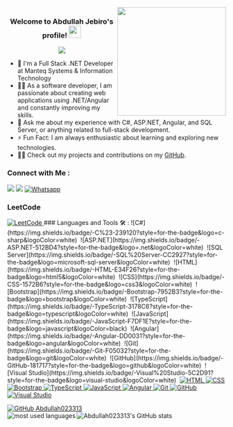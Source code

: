 <img width="250" align="right" src="https://c.tenor.com/_DOBjnGspYAAAAAM/code-coding.gif">

<h3 align="center">
  Welcome to Abdullah Jebiro's profile!
  <img src="https://media.giphy.com/media/hvRJCLFzcasrR4ia7z/giphy.gif" width="28">
</h3>

<!-- Typing SVG by DenverCoder1 - https://github.com/DenverCoder1/readme-typing-svg -->
<p align="center">
  <a href="https://github.com/DenverCoder1/readme-typing-svg"><img src="https://readme-typing-svg.herokuapp.com/?lines=Full-stack%20.NET%20developer;Always%20learning%20new%20things&font=Fira%20Code&center=true&width=440&height=45&color=f75c7e&vCenter=true&size=22"></a>
</p> 

- 🏢 I'm a Full Stack .NET Developer at Manteq Systems & Information Technology
- 👨‍💻 As a software developer, I am passionate about creating web applications using .NET/Angular and constantly improving my skills.
- 💬 Ask me about my experience with C#, ASP.NET, Angular, and SQL Server, or anything related to full-stack development.
- ⚡ Fun Fact: I am always enthusiastic about learning and exploring new technologies.
- 👨‍💻 Check out my projects and contributions on my [GitHub](https://github.com/Abdullah023313).

### Connect with Me :

<a href="mailto:abdullahjbero@gmail.com"><img src="https://img.shields.io/badge/-Abdullah%20Jebiro-0077B5?style=for-the-badge&logo=Gmail&logoColor=white"/></a>
<a href="https://www.linkedin.com/in/abdullah-jebiro/" target="_blank"><img src="https://img.shields.io/badge/-Abdullah%20Jebiro-0077B5?style=for-the-badge&logo=LinkedIn&logoColor=white"/></a>
[![Whatsapp](https://img.shields.io/badge/-Whatsapp-075e54?style=for-the-badge&logo=Whatsapp&logoColor=white)](https://api.whatsapp.com/send/?phone=352681507567)

### LeetCode
<a href="https://leetcode.com/AbdullahJebiro/" target="_blank">
    <img src="https://img.shields.io/badge/-AbdullahJebiro-FFA116?style=for-the-badge&logo=LeetCode" alt="LeetCode">
</a>
### Languages and Tools 🛠 : 
![C#](https://img.shields.io/badge/-C%23-239120?style=for-the-badge&logo=c-sharp&logoColor=white)&nbsp;
![ASP.NET](https://img.shields.io/badge/-ASP.NET-512BD4?style=for-the-badge&logo=.net&logoColor=white)&nbsp;
![SQL Server](https://img.shields.io/badge/-SQL%20Server-CC2927?style=for-the-badge&logo=microsoft-sql-server&logoColor=white)&nbsp;
![HTML](https://img.shields.io/badge/-HTML-E34F26?style=for-the-badge&logo=html5&logoColor=white)&nbsp;
![CSS](https://img.shields.io/badge/-CSS-1572B6?style=for-the-badge&logo=css3&logoColor=white)&nbsp;
![Bootstrap](https://img.shields.io/badge/-Bootstrap-7952B3?style=for-the-badge&logo=bootstrap&logoColor=white)&nbsp;
![TypeScript](https://img.shields.io/badge/-TypeScript-3178C6?style=for-the-badge&logo=typescript&logoColor=white)&nbsp;
![JavaScript](https://img.shields.io/badge/-JavaScript-F7DF1E?style=for-the-badge&logo=javascript&logoColor=black)&nbsp;
![Angular](https://img.shields.io/badge/-Angular-DD0031?style=for-the-badge&logo=angular&logoColor=white)&nbsp;
![Git](https://img.shields.io/badge/-Git-F05032?style=for-the-badge&logo=git&logoColor=white)&nbsp;
![GitHub](https://img.shields.io/badge/-GitHub-181717?style=for-the-badge&logo=github&logoColor=white)&nbsp;
![Visual Studio](https://img.shields.io/badge/-Visual%20Studio-5C2D91?style=for-the-badge&logo=visual-studio&logoColor=white)&nbsp;

<a href="https://www.w3.org/html/" target="_blank" rel="noreferrer">
    <img src="https://img.shields.io/badge/HTML-FF5733?style=for-the-badge&logo=html5&logoColor=white" alt="HTML">
</a>

<a href="https://www.w3.org/Style/CSS/" target="_blank" rel="noreferrer">
    <img src="https://img.shields.io/badge/CSS-1572B6?style=for-the-badge&logo=css3&logoColor=white" alt="CSS">
</a>

<a href="https://getbootstrap.com/" target="_blank" rel="noreferrer">
    <img src="https://img.shields.io/badge/Bootstrap-563D7C?style=for-the-badge&logo=bootstrap&logoColor=white" alt="Bootstrap">
</a>

<a href="https://www.typescriptlang.org/" target="_blank" rel="noreferrer">
    <img src="https://img.shields.io/badge/TypeScript-3178C6?style=for-the-badge&logo=typescript&logoColor=white" alt="TypeScript">
</a>

<a href="https://www.javascript.com/" target="_blank" rel="noreferrer">
    <img src="https://img.shields.io/badge/JavaScript-F7DF1E?style=for-the-badge&logo=javascript&logoColor=black" alt="JavaScript">
</a>

<a href="https://angular.io/" target="_blank" rel="noreferrer">
    <img src="https://img.shields.io/badge/Angular-DD0031?style=for-the-badge&logo=angular&logoColor=white" alt="Angular">
</a>

<a href="https://git-scm.com/" target="_blank" rel="noreferrer">
    <img src="https://img.shields.io/badge/Git-F05032?style=for-the-badge&logo=git&logoColor=white" alt="Git">
</a>

<a href="https://github.com/" target="_blank" rel="noreferrer">
    <img src="https://img.shields.io/badge/GitHub-181717?style=for-the-badge&logo=github&logoColor=white" alt="GitHub">
</a>

<a href="https://visualstudio.microsoft.com/" target="_blank" rel="noreferrer">
    <img src="https://img.shields.io/badge/Visual%20Studio-007ACC?style=for-the-badge&logo=visual-studio&logoColor=white" alt="Visual Studio">
</a>



<!-- GitHub Readme Stats - Most Used Languages -->
[![GitHub Abdullah023313](https://img.shields.io/github/followers/Abdullah023313?label=follow&style=social)](https://github.com/Abdullah023313)
<br>
<img align="left" src="https://github-readme-stats.vercel.app/api/top-langs?username=Abdullah023313&show_icons=true&locale=en&theme=radical" alt="most used languages" />
![Abdullah023313's GitHub stats](https://github-readme-stats.vercel.app/api?username=Abdullah023313&show_icons=true&theme=tokyonight) 

